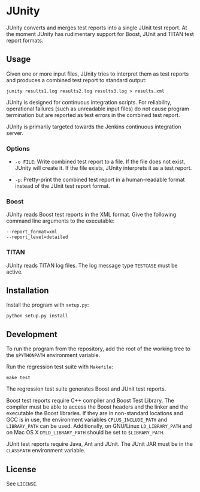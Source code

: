 JUnity
======

JUnity converts and merges test reports into a single JUnit test report. At
the moment JUnity has rudimentary support for Boost, JUnit and TITAN test
report formats.


Usage
-----

Given one or more input files, JUnity tries to interpret them as test reports
and produces a combined test report to standard output:

    junity results1.log results2.log results3.log > results.xml

JUnity is designed for continuous integration scripts. For reliability,
operational failures (such as unreadable input files) do not cause program
termination but are reported as test errors in the combined test report.

JUnity is primarily targeted towards the Jenkins continuous integration server.


### Options

- `-o FILE`: Write combined test report to a file. If the file does not exist,
  JUnity will create it. If the file exists, JUnity interprets it as a test
  report.

- `-p`: Pretty-print the combined test report in a human-readable format
  instead of the JUnit test report format.


### Boost

JUnity reads Boost test reports in the XML format. Give the following command
line arguments to the executable:

    --report_format=xml
    --report_level=detailed


### TITAN

JUnity reads TITAN log files. The log message type `TESTCASE` must be active.


Installation
------------

Install the program with `setup.py`:

    python setup.py install


Development
-----------

To run the program from the repository, add the root of the working tree to
the `$PYTHONPATH` environment variable.

Run the regression test suite with `Makefile`:

    make test

The regression test suite generates Boost and JUnit test reports.

Boost test reports require C++ compiler and Boost Test Library. The compiler
must be able to access the Boost headers and the linker and the executable
the Boost libraries. If they are in non-standard locations and GCC is in use,
the environment variables `CPLUS_INCLUDE_PATH` and `LIBRARY_PATH` can be used.
Additionally, on GNU/Linux `LD_LIBRARY_PATH` and on Mac OS X
`DYLD_LIBRARY_PATH` should be set to `$LIBRARY_PATH`.

JUnit test reports require Java, Ant and JUnit. The JUnit JAR must be in the
`CLASSPATH` environment variable.

License
-------

See `LICENSE`.
